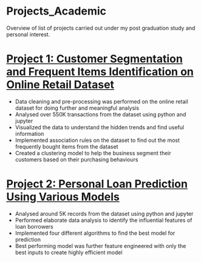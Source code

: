 # Projects_Academic
Overview of list of projects carried out under my post graduation study and personal interest.

# [Project 1: Customer Segmentation and Frequent Items Identification on Online Retail Dataset](https://github.com/manjunath8cy/Data_Analytics_On_Retail_Dataset)
* Data cleaning and pre-processing was performed on the online retail dataset for doing further and meaningful analysis
* Analysed over 550K transactions from the dataset using python and jupyter
* Visualized the data to understand the hidden trends and find useful information 
* Implemented association rules on the dataset to find out the most frequently bought items from the dataset
* Created a clustering model to help the business segment their customers based on their purchasing behaviours

# [Project 2: Personal Loan Prediction Using Various Models](https://github.com/manjunath8cy/Personal-Loan-Prediction-Using-Various-Models)
* Analysed around 5K records from the dataset using python and jupyter
* Performed elaborate data analysis to identify the influential features of loan borrowers
* Implemented four different algorithms to find the best model for prediction
* Best performing model was further feature engineered with only the best inputs to create highly efficient model
